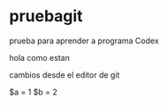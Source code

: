 # pruebagit
prueba para aprender a programa Codex

hola como estan

cambios desde el editor de git

$a = 1
$b = 2
